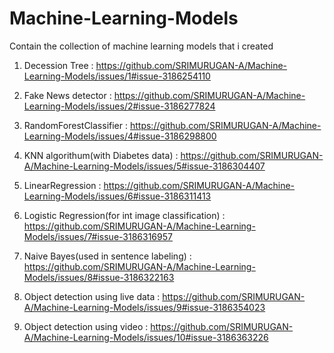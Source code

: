 # Machine-Learning-Models
Contain the collection of machine learning models  that i created 

1. Decession Tree  :   https://github.com/SRIMURUGAN-A/Machine-Learning-Models/issues/1#issue-3186254110

2. Fake News detector  :  https://github.com/SRIMURUGAN-A/Machine-Learning-Models/issues/2#issue-3186277824

3. RandomForestClassifier   :  https://github.com/SRIMURUGAN-A/Machine-Learning-Models/issues/4#issue-3186298800

4. KNN algorithum(with Diabetes data)   : https://github.com/SRIMURUGAN-A/Machine-Learning-Models/issues/5#issue-3186304407

5. LinearRegression   :  https://github.com/SRIMURUGAN-A/Machine-Learning-Models/issues/6#issue-3186311413

6. Logistic Regression(for int image classification) : https://github.com/SRIMURUGAN-A/Machine-Learning-Models/issues/7#issue-3186316957

7.  Naive Bayes(used in sentence labeling)  :  https://github.com/SRIMURUGAN-A/Machine-Learning-Models/issues/8#issue-3186322163

8.  Object detection using live data  :  https://github.com/SRIMURUGAN-A/Machine-Learning-Models/issues/9#issue-3186354023

9.  Object detection using video  :  https://github.com/SRIMURUGAN-A/Machine-Learning-Models/issues/10#issue-3186363226
